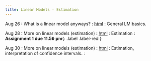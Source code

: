```yaml
---
title: Linear Models - Estimation
---
```


Aug 26
: What is a linear model anyways? 
  : [html](https://jlacasa.github.io/stat705_fall2024/classes/day04_08262024)
: General LM basics.  

Aug 28
: More on linear models (estimation)
  : [html](https://jlacasa.github.io/stat705_fall2024/classes/day05_08282024)
: Estimation
  : **Assignment 1 due 11.59 pm**{: .label .label-red }

Aug 30
: More on linear models (estimation)
  : [html](https://jlacasa.github.io/stat705_fall2024/classes/day06_08302024)
: Estimation, interpretation of confidence intervals. 
  :  

